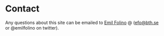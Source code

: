 Contact
==============================================

Any questions about this site can be emailed to [Emil Folino](https://github.com/emilfolino) @ (efo@bth.se or @emilfolino on twitter).
